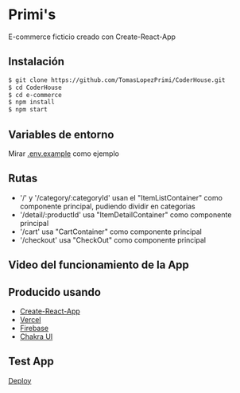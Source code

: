 # Primi's

E-commerce ficticio creado con Create-React-App

## Instalación

```sh
$ git clone https://github.com/TomasLopezPrimi/CoderHouse.git
$ cd CoderHouse
$ cd e-commerce
$ npm install
$ npm start
```

## Variables de entorno

Mirar [.env.example](https://github.com/TomasLopezPrimi/CoderHouse/blob/master/e-commerce/.env.example) como ejemplo

## Rutas
- '/' y '/category/:categoryId' usan el "ItemListContainer" como componente principal, pudiendo dividir en categorias
- '/detail/:productId' usa "ItemDetailContainer" como componente principal
- '/cart' usa "CartContainer" como componente principal
- '/checkout' usa "CheckOut" como componente principal

## Video del funcionamiento de la App



## Producido usando

- [Create-React-App](https://create-react-app.dev/)
- [Vercel](https://vercel.com)
- [Firebase](https://firebase.com)
- [Chakra UI](https://chakra-ui.com/)

## Test App

[Deploy](https://e-commerce-sage-pi.vercel.app/)